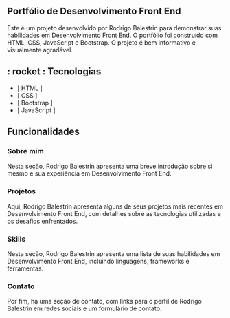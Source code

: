 ##  Portfólio de Desenvolvimento Front End

Este é um projeto desenvolvido por Rodrigo Balestrin para demonstrar suas habilidades em Desenvolvimento Front End. O portfólio foi construído com HTML, CSS, JavaScript e Bootstrap. O projeto é bem informativo e visualmente agradável.


## : rocket : Tecnologias 

-   [ HTML ]
-   [ CSS ]
-   [ Bootstrap ]
-   [ JavaScript ]

##  Funcionalidades

### Sobre mim

Nesta seção, Rodrigo Balestrin apresenta uma breve introdução sobre si mesmo e sua experiência em Desenvolvimento Front End.

### Projetos

Aqui, Rodrigo Balestrin apresenta alguns de seus projetos mais recentes em Desenvolvimento Front End, com detalhes sobre as tecnologias utilizadas e os desafios enfrentados.

### Skills

Nesta seção, Rodrigo Balestrin apresenta uma lista de suas habilidades em Desenvolvimento Front End, incluindo linguagens, frameworks e ferramentas.

### Contato

Por fim, há uma seção de contato, com links para o perfil de Rodrigo Balestrin em redes sociais e um formulário de contato.

